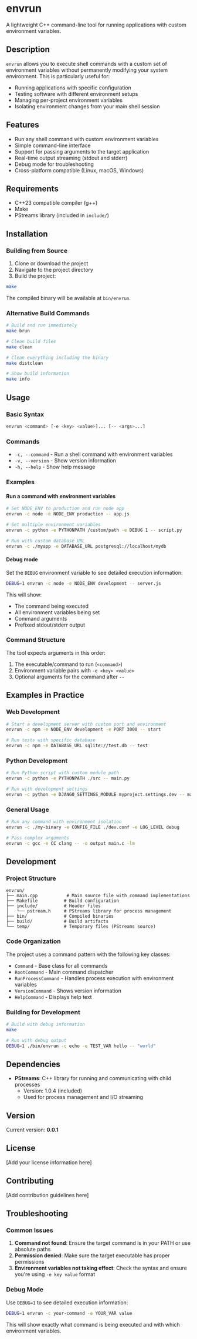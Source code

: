 # envrun

A lightweight C++ command-line tool for running applications with custom environment variables.

## Description

`envrun` allows you to execute shell commands with a custom set of environment variables without permanently modifying your system environment. This is particularly useful for:

- Running applications with specific configuration
- Testing software with different environment setups
- Managing per-project environment variables
- Isolating environment changes from your main shell session

## Features

- Run any shell command with custom environment variables
- Simple command-line interface
- Support for passing arguments to the target application
- Real-time output streaming (stdout and stderr)
- Debug mode for troubleshooting
- Cross-platform compatible (Linux, macOS, Windows)

## Requirements

- C++23 compatible compiler (g++)
- Make
- PStreams library (included in `include/`)

## Installation

### Building from Source

1. Clone or download the project
2. Navigate to the project directory
3. Build the project:

```bash
make
```

The compiled binary will be available at `bin/envrun`.

### Alternative Build Commands

```bash
# Build and run immediately
make brun

# Clean build files
make clean

# Clean everything including the binary
make distclean

# Show build information
make info
```

## Usage

### Basic Syntax

```bash
envrun <command> [-e <key> <value>]... [-- <args>...]
```

### Commands

- `-c, --command` - Run a shell command with environment variables
- `-v, --version` - Show version information
- `-h, --help` - Show help message

### Examples

#### Run a command with environment variables

```bash
# Set NODE_ENV to production and run node app
envrun -c node -e NODE_ENV production -- app.js

# Set multiple environment variables
envrun -c python -e PYTHONPATH /custom/path -e DEBUG 1 -- script.py

# Run with custom database URL
envrun -c ./myapp -e DATABASE_URL postgresql://localhost/mydb
```

#### Debug mode

Set the `DEBUG` environment variable to see detailed execution information:

```bash
DEBUG=1 envrun -c node -e NODE_ENV development -- server.js
```

This will show:
- The command being executed
- All environment variables being set
- Command arguments
- Prefixed stdout/stderr output

### Command Structure

The tool expects arguments in this order:
1. The executable/command to run (`<command>`)
2. Environment variable pairs with `-e <key> <value>`
3. Optional arguments for the command after `--`

## Examples in Practice

### Web Development

```bash
# Start a development server with custom port and environment
envrun -c npm -e NODE_ENV development -e PORT 3000 -- start

# Run tests with specific database
envrun -c npm -e DATABASE_URL sqlite://test.db -- test
```

### Python Development

```bash
# Run Python script with custom module path
envrun -c python -e PYTHONPATH ./src -- main.py

# Run with development settings
envrun -c python -e DJANGO_SETTINGS_MODULE myproject.settings.dev -- manage.py runserver
```

### General Usage

```bash
# Run any command with environment isolation
envrun -c ./my-binary -e CONFIG_FILE ./dev.conf -e LOG_LEVEL debug

# Pass complex arguments
envrun -c gcc -e CC clang -- -o output main.c -lm
```

## Development

### Project Structure

```
envrun/
├── main.cpp           # Main source file with command implementations
├── Makefile          # Build configuration
├── include/          # Header files
│   └── pstream.h     # PStreams library for process management
├── bin/              # Compiled binaries
├── build/            # Build artifacts
└── temp/             # Temporary files (PStreams source)
```

### Code Organization

The project uses a command pattern with the following key classes:

- `Command` - Base class for all commands
- `RootCommand` - Main command dispatcher
- `RunProcessCommand` - Handles process execution with environment variables
- `VersionCommand` - Shows version information
- `HelpCommand` - Displays help text

### Building for Development

```bash
# Build with debug information
make

# Run with debug output
DEBUG=1 ./bin/envrun -c echo -e TEST_VAR hello -- "world"
```

## Dependencies

- **PStreams**: C++ library for running and communicating with child processes
  - Version: 1.0.4 (included)
  - Used for process management and I/O streaming

## Version

Current version: **0.0.1**

## License

[Add your license information here]

## Contributing

[Add contribution guidelines here]

## Troubleshooting

### Common Issues

1. **Command not found**: Ensure the target command is in your PATH or use absolute paths
2. **Permission denied**: Make sure the target executable has proper permissions
3. **Environment variables not taking effect**: Check the syntax and ensure you're using `-e key value` format

### Debug Mode

Use `DEBUG=1` to see detailed execution information:

```bash
DEBUG=1 envrun -c your-command -e YOUR_VAR value
```

This will show exactly what command is being executed and with which environment variables.
